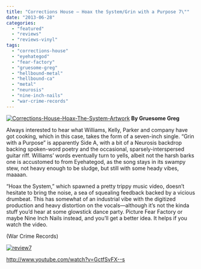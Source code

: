 ```yaml
---
title: "Corrections House – Hoax the System/Grin with a Purpose 7\""
date: "2013-06-28"
categories: 
  - "featured"
  - "reviews"
  - "reviews-vinyl"
tags: 
  - "corrections-house"
  - "eyehategod"
  - "fear-factory"
  - "gruesome-greg"
  - "hellbound-metal"
  - "hellbound-ca"
  - "metal"
  - "neurosis"
  - "nine-inch-nails"
  - "war-crime-records"
---
```


[![Corrections-House-Hoax-The-System-Artwork](http://www.hellbound.ca/wp-content/uploads/2013/06/Corrections-House-Hoax-The-System-Artwork.jpg)](http://www.hellbound.ca/wp-content/uploads/2013/06/Corrections-House-Hoax-The-System-Artwork.jpg) **By Gruesome Greg**

Always interested to hear what Williams, Kelly, Parker and company have got cooking, which in this case, takes the form of a seven-inch single. “Grin with a Purpose” is apparently Side A, with a bit of a Neurosis backdrop backing spoken-word poetry and the occasional, sparsely-interspersed guitar riff. Williams’ words eventually turn to yells, albeit not the harsh barks one is accustomed to from Eyehategod, as the song stays in its swampy stew, not heavy enough to be sludge, but still with some heady vibes, maaaan.

“Hoax the System,” which spawned a pretty trippy music video, doesn’t hesitate to bring the noise, a sea of squealing feedback backed by a vicious drumbeat. This has somewhat of an industrial vibe with the digitized production and heavy distortion on the vocals—although it’s not the kinda stuff you’d hear at some glowstick dance party. Picture Fear Factory or maybe Nine Inch Nails instead, and you’ll get a better idea. It helps if you watch the video.

(War Crime Records)

[![review7](http://www.hellbound.ca/wp-content/uploads/2009/07/review72.png)](http://www.hellbound.ca/wp-content/uploads/2009/07/review72.png)

http://www.youtube.com/watch?v=GctfSvFX--s
